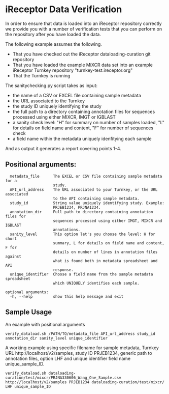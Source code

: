 # iReceptor Data Verification

In order to ensure that data is loaded into an iReceptor repository correctly
we provide you with a number of verification tests that you can perform on the
repository after you have loaded the data. 

The following example assumes the following.
- That you have checked out the iReceptor dataloading-curation git repository
- That you have loaded the example MiXCR data set into an example iReceptor Turnkey repository "turnkey-test.ireceptor.org"
- That the Turnkey is running


The sanitychecking.py script takes as input:

* the name of a CSV or EXCEL file containing sample metadata
* the URL associated to the Turnkey
* the study ID uniquely identifying the study
* the full path to a directory containing annotation files for sequences processed using either MIXCR, IMGT or 
IGBLAST
* a sanity check level: "H" for summary on number of samples loaded, "L" for details on field name and content, "F" for number of sequences check 
* a field name within the metadata uniquely idenfitying each sample

And as output it generates a report covering points 1-4. 

## Positional arguments:

```
  metadata_file      The EXCEL or CSV file containing sample metadata for a
                     study.
  API_url_address    The URL associated to your Turnkey, or the URL associated
                     to the API containing sample metadata.
  study_id           String value uniquely identifying study. Example:
                     PRJEB1234, PRJNA1234.
  annotation_dir     Full path to directory containing annotation files for
                     sequences processed using either IMGT, MIXCR and IGBLAST
                     annotations.
  sanity_level       This option let's you choose the level: H for short
                     summary, L for details on field name and content, F for
                     details on number of lines in annotation files against
                     what is found both in metadata spreadsheet and API
                     response.
  unique_identifier  Choose a field name from the sample metadata spreadsheet
                     which UNIQUELY identifies each sample.

optional arguments:
  -h, --help         show this help message and exit

```
## Sample Usage

An example with positional arguments

```
verify_dataload.sh /PATH/TO/metadata_file API_url_address study_id annotation_dir sanity_level unique_identifier
```
A working example using specific filename for sample metadata, Turnkey URL http://localhost/v2/samples, study ID PRJEB1234, generic path to annotation files, option LHF and unique identifier field name unique_sample_ID. 

```
verify_dataload.sh dataloading-curation/test/mixcr/PRJNA330606_Wang_One_Sample.csv http://localhost/v2/samples PRJEB1234 dataloading-curation/test/mixcr/ LHF unique_sample_ID
```


